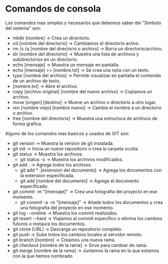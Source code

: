 # Comandos de consola

Los comandos mas simples y necesarios que debemos saber del "Simbolo del sistema" son:

- mkdir [nombre] -> Crea un directorio.
- cd [nombre del directorio] -> Cambiamos el directorio activo.
- rm /s /q [nombre del directorio o archivo] -> Borra un directorio/archivo.
- dir [nombre del directorio] -> Muestra una lista de archivos y subdirectorios en un directorio.
- echo [mensaje] -> Muestra un mensaje en pantalla.
- echo [mensaje] >> [nombre.txt] -> Se crea una nota con un texto.
- type [nombre del archivo] -> Permite visualizar en pantalla el contenido de un archivo de texto.
- [nombre.txt] -> Abre el archivo.
- copy [archivo original] [nombre del nuevo archivo] -> Copiamos un archivo.
- move [origen] [destino] -> Mueve un archivo o directorio a otro lugar.
- ren [nombre viejo] [nombre nuevo] -> Cambia el nombre a un directorio o archivo.
- tree [nombre del directorio] -> Muestra una estructura de archivos de forma grafica. 

Alguno de los comandos mas basicos y usados de GIT son:

- git version -> Muestra la version de git instalada.
- git init -> Inicia un nuevo repositorio o crea la carpeta oculta.
- git status -> Muestra los archivos.
    - git status -s -> Muestra los archivos modificados.
- git add . -> Agrega todos los archivos.
    - git add * .[extension del documento] -> Agrega los documentos con la extension especificada.
    - git add [nombre del documento] -> Agrega el documento especificado.
- git commit -m "[mensaje]" -> Crea una fotografia del proyecto en ese momento.
    - git commit -a -m "[mensaje]" -> Añade todos los documentos y crea una fotografia del proyecto en ese momento.
- git log --oneline -> Muestra los commit realizados.
- git resert --hard -> Viajamos al commit especifico o elimina los cambios futuros o restaura los documentos.
- git clone [URL] -> Descarga un repositorio completo.
- git push -> Sube todos los cambios locales al servidor remoto.
- git branch [nombre] -> Creamos una nueva rama.
- git checkout [nombre de la rama] -> Sirve para cambiar de rama.
- git merge [nombre de la rama] -> Juntamos la rama en la que estamos con la que hemos nombrado.